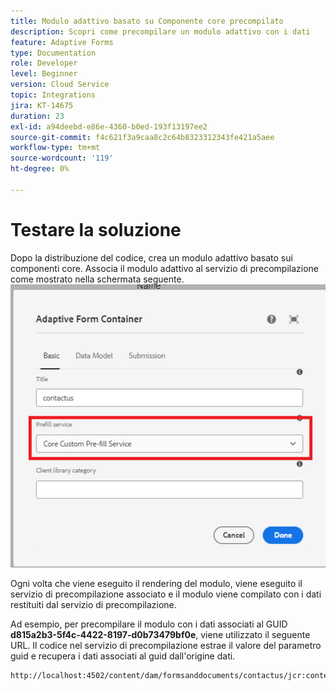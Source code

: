 ```yaml
---
title: Modulo adattivo basato su Componente core precompilato
description: Scopri come precompilare un modulo adattivo con i dati
feature: Adaptive Forms
type: Documentation
role: Developer
level: Beginner
version: Cloud Service
topic: Integrations
jira: KT-14675
duration: 23
exl-id: a94deebd-e86e-4360-b0ed-193f13197ee2
source-git-commit: f4c621f3a9caa8c2c64b8323312343fe421a5aee
workflow-type: tm+mt
source-wordcount: '119'
ht-degree: 0%

---
```


# Testare la soluzione

Dopo la distribuzione del codice, crea un modulo adattivo basato sui componenti core. Associa il modulo adattivo al servizio di precompilazione come mostrato nella schermata seguente.
![preriempimento-servizio](assets/pre-fill-service.png)

Ogni volta che viene eseguito il rendering del modulo, viene eseguito il servizio di precompilazione associato e il modulo viene compilato con i dati restituiti dal servizio di precompilazione.

Ad esempio, per precompilare il modulo con i dati associati al GUID **d815a2b3-5f4c-4422-8197-d0b73479bf0e**, viene utilizzato il seguente URL.
Il codice nel servizio di precompilazione estrae il valore del parametro guid e recupera i dati associati al guid dall&#39;origine dati.

```html
http://localhost:4502/content/dam/formsanddocuments/contactus/jcr:content?wcmmode=disabled&guid=d815a2b3-5f4c-4422-8197-d0b73479bf0e
```
